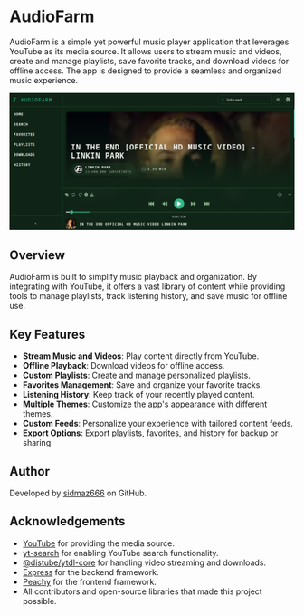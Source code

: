 # AudioFarm

AudioFarm is a simple yet powerful music player application that leverages YouTube as its media source. It allows users to stream music and videos, create and manage playlists, save favorite tracks, and download videos for offline access. The app is designed to provide a seamless and organized music experience.

![AudioFarm](frontend/public/og-image.png)

## Overview

AudioFarm is built to simplify music playback and organization. By integrating with YouTube, it offers a vast library of content while providing tools to manage playlists, track listening history, and save music for offline use.

## Key Features

- **Stream Music and Videos**: Play content directly from YouTube.
- **Offline Playback**: Download videos for offline access.
- **Custom Playlists**: Create and manage personalized playlists.
- **Favorites Management**: Save and organize your favorite tracks.
- **Listening History**: Keep track of your recently played content.
- **Multiple Themes**: Customize the app's appearance with different themes.
- **Custom Feeds**: Personalize your experience with tailored content feeds.
- **Export Options**: Export playlists, favorites, and history for backup or sharing.


## Author

Developed by [sidmaz666](https://github.com/sidmaz666) on GitHub.

## Acknowledgements

- [YouTube](https://www.youtube.com) for providing the media source.
- [yt-search](https://www.npmjs.com/package/yt-search) for enabling YouTube search functionality.
- [@distube/ytdl-core](https://www.npmjs.com/package/@distube/ytdl-core) for handling video streaming and downloads.
- [Express](https://expressjs.com) for the backend framework.
- [Peachy](https://github.com/sidmaz666/peachy) for the frontend framework.
- All contributors and open-source libraries that made this project possible.
